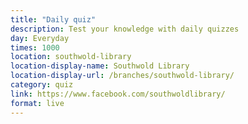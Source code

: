 ```yaml
---
title: "Daily quiz"
description: Test your knowledge with daily quizzes
day: Everyday
times: 1000
location: southwold-library
location-display-name: Southwold Library
location-display-url: /branches/southwold-library/
category: quiz
link: https://www.facebook.com/southwoldlibrary/
format: live
---
```

